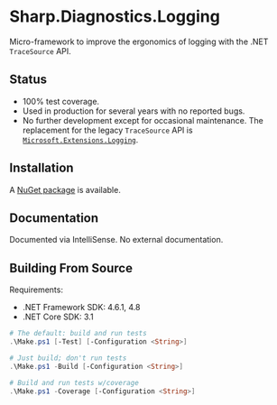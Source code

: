 # Sharp.Diagnostics.Logging

Micro-framework to improve the ergonomics of logging with the .NET
`TraceSource` API.

## Status

- 100% test coverage.
- Used in production for several years with no reported bugs.
- No further development except for occasional maintenance.
  The replacement for the legacy `TraceSource` API is
  [`Microsoft.Extensions.Logging`](https://www.nuget.org/packages/Microsoft.Extensions.Logging/).

## Installation

A [NuGet package](https://www.nuget.org/packages/Sharp.Diagnostics.Logging/) is available.

## Documentation

Documented via IntelliSense.  No external documentation.

## Building From Source

Requirements:
- .NET Framework SDK: 4.6.1, 4.8
- .NET Core SDK: 3.1

```powershell
# The default: build and run tests
.\Make.ps1 [-Test] [-Configuration <String>]

# Just build; don't run tests
.\Make.ps1 -Build [-Configuration <String>]

# Build and run tests w/coverage
.\Make.ps1 -Coverage [-Configuration <String>]
```
